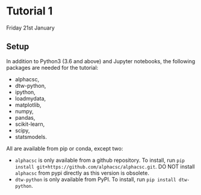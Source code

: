 # Tutorial 1

Friday 21st January

## Setup

In addition to Python3 (3.6 and above) and Jupyter notebooks, the following packages are needed for the tutorial:

- alphacsc,
- dtw-python,
- ipython,
- loadmydata,
- matplotlib,
- numpy,
- pandas,
- scikit-learn,
- scipy,
- statsmodels.

All are available from pip or conda, except two:

- `alphacsc` is only available from a github repository. To install, run `pip install git+https://github.com/alphacsc/alphacsc.git`. DO NOT install `alphacsc` from pypi directly as this version is obsolete.
- `dtw-python` is only available from PyPI. To install, run `pip install dtw-python`.